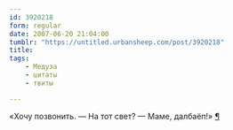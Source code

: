```yaml
---
id: 3920218
form: regular
date: 2007-06-20 21:04:00
tumblr: "https://untitled.urbansheep.com/post/3920218"
title:
tags:
    - Медуза
    - цитаты
    - твиты

---
```


<p>«Хочу позвонить. — На тот свет? — Маме, далбаёп!» <a href="http://twitter.com/urbansheep/statuses/113376712">¶</a></p>

